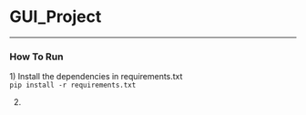 # GUI_Project
---

### How To Run

1)$~$Install the dependencies in requirements.txt <br />
    `pip install -r requirements.txt`

2)  

